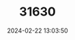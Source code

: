---
title: "31630"
category: "Pisonia ekmanii"
draft: false
date: 2024-02-22 13:03:50
languages:
  Spanish; Castilian: ["sapo", "chicharron sapo"]
---